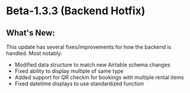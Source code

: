 # Beta-1.3.3 (Backend Hotfix)
## What's New:
This update has several fixes/improvements for how the backend is handled. 
Most notably: 
- Modified data structure to match new Airtable schema changes
- Fixed ability to display multiple of same type
- Added support for QR checkin for bookings with multiple rental items 
- Fixed datetime displays to use standardized function